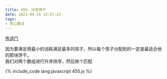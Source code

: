 ```yaml
---
title: 455、分发饼干
date: 2021-04-29 13:57:23
tags:
- 贪心算法
---
```

[传送门](https://leetcode-cn.com/problems/assign-cookies/)

因为要满足用最小的消耗满足最多的孩子，所以每个孩子分配到的一定是最适合他的那块饼干。  
我们对两个数组进行升序排序，然后挨个匹配

{% include_code lang:javascript 455.js %}
